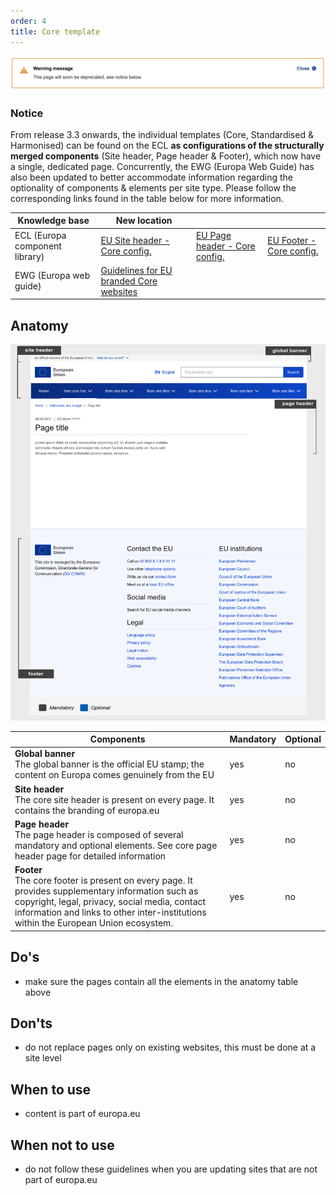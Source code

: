 ```yaml
---
order: 4
title: Core template
---
```

![](/cms-images/screenshot-2022-04-13-at-11.40.03.png)

### Notice

From release 3.3 onwards, the individual templates (Core, Standardised & Harmonised) can be found on the ECL **as configurations of the structurally merged components** (Site header, Page header & Footer), which now have a single, dedicated page. Concurrently, the EWG (Europa Web Guide) has also been updated to better accommodate information regarding the optionality of components & elements per site type. Please follow the corresponding links found in the table below for more information.

| Knowledge base                 | New location                                                                                                          |                                                                                                               |                                                                                                     |
| ------------------------------ | --------------------------------------------------------------------------------------------------------------------- | ------------------------------------------------------------------------------------------------------------- | --------------------------------------------------------------------------------------------------- |
| ECL (Europa component library) | [EU Site header - Core config.](https://ec.europa.eu/component-library/eu/components/site-header/usage/#core)         | [EU Page header - Core config.](https://ec.europa.eu/component-library/eu/components/page-header/usage/#core) | [EU Footer - Core config.](https://ec.europa.eu/component-library/eu/components/footer/usage/#core) |
| EWG (Europa web guide)         | [Guidelines for EU branded Core websites](https://wikis.ec.europa.eu/display/WEBGUIDE/02.+EU+branded+websites+design) |                                                                                                               |                                                                                                     |

## Anatomy

![](/cms-images/eu_core_1140.png)

| Components                                                                                                                                                                                                                                      | Mandatory | Optional |
| ----------------------------------------------------------------------------------------------------------------------------------------------------------------------------------------------------------------------------------------------- | --------- | -------- |
| **Global banner**<br />The global banner is the official EU stamp; the content on Europa comes genuinely from the EU                                                                                                                            | yes       | no       |
| **Site header**<br />The core site header is present on every page. It contains the branding of europa.eu                                                                                                                                       | yes       | no       |
| **Page header**<br />The page header is composed of several mandatory and optional elements. See core page header page for detailed information                                                                                                 | yes       | no       |
| **Footer**<br />The core footer is present on every page. It provides supplementary information such as copyright, legal, privacy, social media, contact information and links to other inter-institutions within the European Union ecosystem. | yes       | no       |

## Do's

- make sure the pages contain all the elements in the anatomy table above

## Don'ts

- do not replace pages only on existing websites, this must be done at a site level

## When to use

- content is part of europa.eu

## When not to use

- do not follow these guidelines when you are updating sites that are not part of europa.eu
